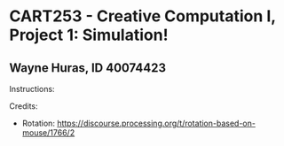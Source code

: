 # CART253 - Creative Computation I, Project 1: Simulation!
## Wayne Huras, ID 40074423

Instructions:


Credits:
- Rotation: https://discourse.processing.org/t/rotation-based-on-mouse/1766/2
